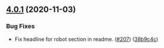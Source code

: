 ## [4.0.1](https://github.com/thenativeweb/is-typescript/compare/4.0.0...4.0.1) (2020-11-03)


### Bug Fixes

* Fix headline for robot section in readme. ([#207](https://github.com/thenativeweb/is-typescript/issues/207)) ([38b9c4c](https://github.com/thenativeweb/is-typescript/commit/38b9c4cef37250dd7685a1e23407696edcaf0463))
